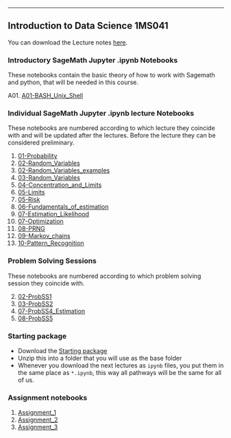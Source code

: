---
## Introduction to Data Science 1MS041

You can download the Lecture notes [here](https://datascience-intro.github.io/1MS041-2022/Files/LectureNotes1MS041.pdf).


### Introductory SageMath Jupyter .ipynb Notebooks
These notebooks contain the basic theory of how to work with Sagemath and python, that will be needed in this course.

A01. [A01-BASH_Unix_Shell](A01-BASH_Unix_Shell.md)

### Individual SageMath Jupyter .ipynb lecture Notebooks

These notebooks are numbered according to which lecture they coincide with and will be updated after the lectures. Before the lecture they can be considered preliminary.

01. [01-Probability](01-Probability.md)
02. [02-Random_Variables](02-Random_Variables.md)
02. [02-Random_Variables_examples](02-Random_Variables_examples.md)
03. [03-Random_Variables](03-Random_Variables.md)
04. [04-Concentration_and_Limits](04-Concentration_and_Limits.md)
05. [05-Limits](05-Limits.md)
05. [05-Risk](05-Risk.md)
06. [06-Fundamentals_of_estimation](06-Fundamentals_of_estimation.md)
07. [07-Estimation_Likelihood](07-Estimation_Likelihood.md)
07. [07-Optimization](07-Optimization.md)
08. [08-PRNG](08-PRNG.md)
09. [09-Markov_chains](09-Markov_chains.md)
10. [10-Pattern_Recognition](10-Pattern_Recognition.md)

### Problem Solving Sessions

These notebooks are numbered according to which problem solving session they coincide with.

02. [02-ProbSS1](02-ProbSS1.md)
03. [03-ProbSS2](03-ProbSS2.md)
07. [07-ProbSS4_Estimation](07-ProbSS4_Estimation.md)
08. [08-ProbSS5](08-ProbSS5.md)

### Starting package
* Download the [Starting package](Files/first_lecture_and_data.zip)
* Unzip this into a folder that you will use as the base folder
* Whenever you download the next lectures as `ipynb` files, you put them in the same place as `*.ipynb`, this way all pathways will be the same for all of us.

### Assignment notebooks

1. [Assignment_1](Assignment_1.md)
2. [Assignment_2](Assignment_2.md)
3. [Assignment_3](Assignment_3.md)
